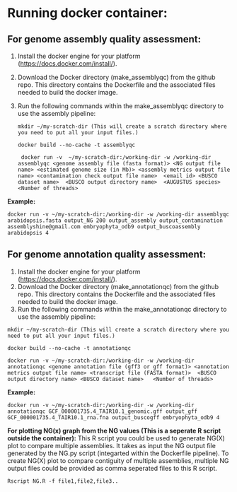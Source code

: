 Running docker container: 
======================

For genome assembly quality assessment:
---------------------
1.	Install the docker engine for your platform (https://docs.docker.com/install/).
2.	Download the Docker directory (make_assemblyqc) from the github repo. This directory contains the Dockerfile and the associated files needed to build the docker image. 
3.	Run the following commands within the make_assemblyqc directory to use the assembly pipeline: 

    ``` mkdir ~/my-scratch-dir (This will create a scratch directory where you need to put all your input files.) ```

      ``` docker build --no-cache -t assemblyqc ```

     ```  docker run -v  ~/my-scratch-dir:/working-dir -w /working-dir assemblyqc <genome assembly file (fasta format)> <NG output file name> <estimated genome size (in Mb)> <assembly metrics output file name> <contamination check output file name>  <email id> <BUSCO dataset name>  <BUSCO output directory name>  <AUGUSTUS species>  <Number of threads> ```

**Example:**

``` docker run -v ~/my-scratch-dir:/working-dir -w /working-dir assemblyqc arabidopsis.fasta output_NG 200 output_assembly output_contamination assemblyshine@gmail.com embryophyta_odb9 output_buscoassembly arabidopsis 4  ```

For genome annotation quality assessment: 
---------------------
1.	Install the docker engine for your platform (https://docs.docker.com/install/).
2.	Download the Docker directory (make_annotationqc) from the github repo. This directory contains the Dockerfile and the associated files needed to build the docker image. 
3.	Run the following commands within the make_annotationqc directory to use the assembly pipeline: 

``` mkdir ~/my-scratch-dir (This will create a scratch directory where you need to put all your input files.) ```

``` docker build --no-cache -t annotationqc ```

``` docker run -v ~/my-scratch-dir:/working-dir -w /working-dir annotationqc <genome annotation file (gff3 or gff format)> <annotation metrics output file name> <transcript file (FASTA format)>  <BUSCO output directory name> <BUSCO dataset name>   <Number of threads> ```

**Example:**

``` docker run -v ~/my-scratch-dir:/working-dir -w /working-dir annotationqc GCF_000001735.4_TAIR10.1_genomic.gff output_gff GCF_000001735.4_TAIR10.1_rna.fna output_buscogff embryophyta_odb9 4 ```

**For plotting NG(x) graph from the NG values (This is a seperate R script outside the container):**
This R script you could be used to generate NG(X) plot to compare multiple assemblies. It takes as input the NG output file generated by the NG.py script (integarted within the Dockerfile pipeline). To create NG(X) plot to compare contiguity of multiple assemblies, multiple NG output files could be provided as comma seperated files to this R script.

``` Rscript NG.R -f file1,file2,file3.. ```
